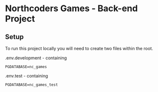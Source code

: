 # Northcoders Games - Back-end Project

## Setup

To run this project locally you will need to create two files within the root.

.env.development - containing 
```
PGDATABASE=nc_games
```
.env.test - containing 
```
PGDATABASE=nc_games_test
```
